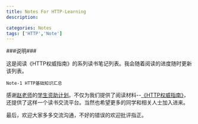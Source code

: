 ```yaml
---
title: Notes For HTTP-Learning
description:

categories: Notes
tags: ['HTTP','Note']
---
```

###说明###

这是阅读《HTTP权威指南》的系列读书笔记列表。我会随着阅读的进度随时更新该列表。

    Note-1 HTTP基础知识汇总

感谢[赵老师](http://weibo.com/jeffz)的[学生资助计划](https://github.com/JeffreyZhao/ssp)。不仅为我们提供了阅读材料--[《HTTP权威指南》](http://book.douban.com/subject/10746113/)，还提供了这样一个读书交流平台。当然也希望更多的同学和相关人士加入进来。


最后，欢迎大家多多交流沟通，不好的错误的欢迎批评指正。
